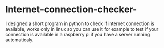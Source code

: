 # Internet-connection-checker-
I designed a short program in python to check if internet connection is available, works only in linux so you can use it for example
to test if your connection is available in a raspberry pi if you have a server running automaticaly.
